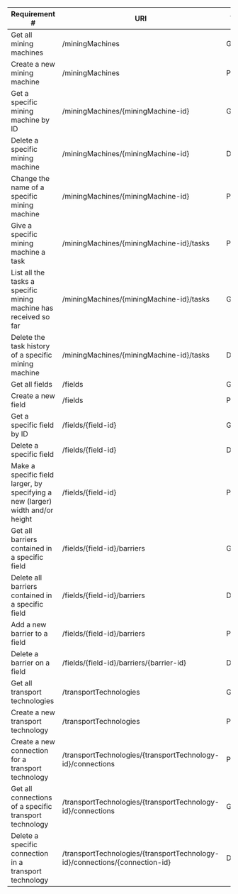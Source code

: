 |Requirement # | URI | VERB |
|---|---|---|
| Get all mining machines                                                                      | /miningMachines | GET |
| Create a new mining machine                                                                  | /miningMachines | POST |
| Get a specific mining machine by ID                                                          | /miningMachines/{miningMachine-id} | GET |
| Delete a specific mining machine                                                             | /miningMachines/{miningMachine-id} | DELETE |
| Change the name of a specific mining machine                                                 | /miningMachines/{miningMachine-id} | PATCH |
| Give a specific mining machine a task                                         | /miningMachines/{miningMachine-id}/tasks | POST |
| List all the tasks a specific mining machine has received so far                        | /miningMachines/{miningMachine-id}/tasks | GET |
| Delete the task history of a specific mining machine                                    | /miningMachines/{miningMachine-id}/tasks | DELETE |
| Get all fields                                                                 | /fields | GET |
| Create a new field                                                             | /fields | POST |
| Get a specific field by ID                                                     | /fields/{field-id} | GET |
| Delete a specific field                                                        | /fields/{field-id} | DELETE |
| Make a specific field larger, by specifying a new (larger) width and/or height | /fields/{field-id} | PATCH |
| Get all barriers contained in a specific field                                  | /fields/{field-id}/barriers | GET |
| Delete all barriers contained in a specific field                               | /fields/{field-id}/barriers | DELETE |
| Add a new barrier to a field                                                    | /fields/{field-id}/barriers | POST |
| Delete a barrier on a field                                                     | /fields/{field-id}/barriers/{barrier-id} | DELETE |
| Get all transport technologies                                                            | /transportTechnologies | GET |
| Create a new transport technology                                                        | /transportTechnologies | POST |
| Create a new connection for a transport technology                                       | /transportTechnologies/{transportTechnology-id}/connections | POST |
| Get all connections of a specific transport technology                                   | /transportTechnologies/{transportTechnology-id}/connections | GET |
| Delete a specific connection in a transport technology                                   | /transportTechnologies/{transportTechnology-id}/connections/{connection-id} | DELETE |
